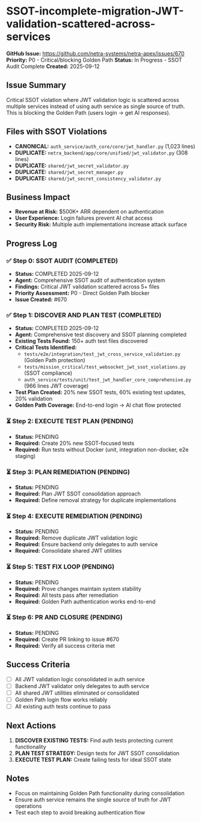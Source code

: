 # SSOT-incomplete-migration-JWT-validation-scattered-across-services

**GitHub Issue:** https://github.com/netra-systems/netra-apex/issues/670
**Priority:** P0 - Critical/blocking Golden Path
**Status:** In Progress - SSOT Audit Complete
**Created:** 2025-09-12

## Issue Summary
Critical SSOT violation where JWT validation logic is scattered across multiple services instead of using auth service as single source of truth. This is blocking the Golden Path (users login → get AI responses).

## Files with SSOT Violations
- **CANONICAL:** `auth_service/auth_core/core/jwt_handler.py` (1,023 lines)
- **DUPLICATE:** `netra_backend/app/core/unified/jwt_validator.py` (308 lines)
- **DUPLICATE:** `shared/jwt_secret_validator.py`
- **DUPLICATE:** `shared/jwt_secret_manager.py`
- **DUPLICATE:** `shared/jwt_secret_consistency_validator.py`

## Business Impact
- **Revenue at Risk:** $500K+ ARR dependent on authentication
- **User Experience:** Login failures prevent AI chat access
- **Security Risk:** Multiple auth implementations increase attack surface

## Progress Log

### ✅ Step 0: SSOT AUDIT (COMPLETED)
- **Status:** COMPLETED 2025-09-12
- **Agent:** Comprehensive SSOT audit of authentication system
- **Findings:** Critical JWT validation scattered across 5+ files
- **Priority Assessment:** P0 - Direct Golden Path blocker
- **Issue Created:** #670

### ✅ Step 1: DISCOVER AND PLAN TEST (COMPLETED)
- **Status:** COMPLETED 2025-09-12
- **Agent:** Comprehensive test discovery and SSOT planning completed
- **Existing Tests Found:** 150+ auth test files discovered
- **Critical Tests Identified:**
  - `tests/e2e/integration/test_jwt_cross_service_validation.py` (Golden Path protection)
  - `tests/mission_critical/test_websocket_jwt_ssot_violations.py` (SSOT compliance)
  - `auth_service/tests/unit/test_jwt_handler_core_comprehensive.py` (966 lines JWT coverage)
- **Test Plan Created:** 20% new SSOT tests, 60% existing test updates, 20% validation
- **Golden Path Coverage:** End-to-end login → AI chat flow protected

### ⏳ Step 2: EXECUTE TEST PLAN (PENDING)
- **Status:** PENDING
- **Required:** Create 20% new SSOT-focused tests
- **Required:** Run tests without Docker (unit, integration non-docker, e2e staging)

### ⏳ Step 3: PLAN REMEDIATION (PENDING)
- **Status:** PENDING
- **Required:** Plan JWT SSOT consolidation approach
- **Required:** Define removal strategy for duplicate implementations

### ⏳ Step 4: EXECUTE REMEDIATION (PENDING)
- **Status:** PENDING
- **Required:** Remove duplicate JWT validation logic
- **Required:** Ensure backend only delegates to auth service
- **Required:** Consolidate shared JWT utilities

### ⏳ Step 5: TEST FIX LOOP (PENDING)
- **Status:** PENDING
- **Required:** Prove changes maintain system stability
- **Required:** All tests pass after remediation
- **Required:** Golden Path authentication works end-to-end

### ⏳ Step 6: PR AND CLOSURE (PENDING)
- **Status:** PENDING
- **Required:** Create PR linking to issue #670
- **Required:** Verify all success criteria met

## Success Criteria
- [ ] All JWT validation logic consolidated in auth service
- [ ] Backend JWT validator only delegates to auth service
- [ ] All shared JWT utilities eliminated or consolidated
- [ ] Golden Path login flow works reliably
- [ ] All existing auth tests continue to pass

## Next Actions
1. **DISCOVER EXISTING TESTS:** Find auth tests protecting current functionality
2. **PLAN TEST STRATEGY:** Design tests for JWT SSOT consolidation
3. **EXECUTE TEST PLAN:** Create failing tests for ideal SSOT state

## Notes
- Focus on maintaining Golden Path functionality during consolidation
- Ensure auth service remains the single source of truth for JWT operations
- Test each step to avoid breaking authentication flow
